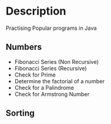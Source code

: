 # Description
Practising Popular programs in Java

## Numbers
- Fibonacci Series (Non Recursive)
- Fibonacci Series (Recursive)
- Check for Prime
- Determine the factorial of a number
- Check for a Palindrome 
- Check for Armstrong Number 

## Sorting